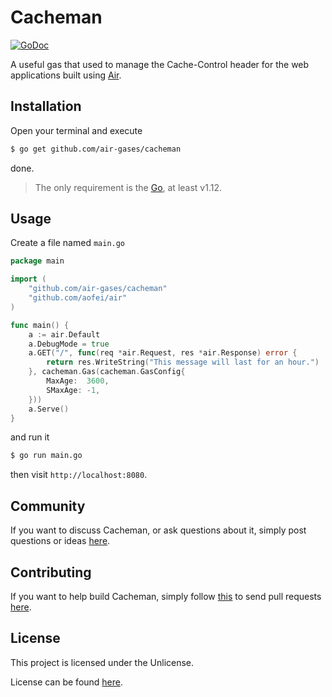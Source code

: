 # Cacheman

[![GoDoc](https://godoc.org/github.com/air-gases/cacheman?status.svg)](https://godoc.org/github.com/air-gases/cacheman)

A useful gas that used to manage the Cache-Control header for the web
applications built using [Air](https://github.com/aofei/air).

## Installation

Open your terminal and execute

```bash
$ go get github.com/air-gases/cacheman
```

done.

> The only requirement is the [Go](https://golang.org), at least v1.12.

## Usage

Create a file named `main.go`

```go
package main

import (
	"github.com/air-gases/cacheman"
	"github.com/aofei/air"
)

func main() {
	a := air.Default
	a.DebugMode = true
	a.GET("/", func(req *air.Request, res *air.Response) error {
		return res.WriteString("This message will last for an hour.")
	}, cacheman.Gas(cacheman.GasConfig{
		MaxAge:  3600,
		SMaxAge: -1,
	}))
	a.Serve()
}
```

and run it

```bash
$ go run main.go
```

then visit `http://localhost:8080`.

## Community

If you want to discuss Cacheman, or ask questions about it, simply post
questions or ideas [here](https://github.com/air-gases/cacheman/issues).

## Contributing

If you want to help build Cacheman, simply follow
[this](https://github.com/air-gases/cacheman/wiki/Contributing) to send pull
requests [here](https://github.com/air-gases/cacheman/pulls).

## License

This project is licensed under the Unlicense.

License can be found [here](LICENSE).
